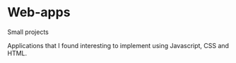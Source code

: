 # Web-apps
Small projects

Applications that I found interesting to implement using Javascript, CSS and HTML.
